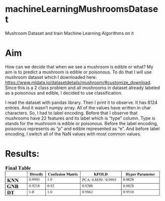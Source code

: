 # machineLearningMushroomsDataset
Mushroom Dataset and train Machine Learning Algorithms on it  

# Aim  
How can we decide that when we see a mushroom is edible or what? My
aim is to predict a mushroom is edible or poisonous. To do that I will use
mushroom dataset which I downloaded here: https://www.mldata.io/datasetdetails/mushroom/#customize_download. Since this is a 2 class problem and all
mushrooms in dataset already labeled as a poisonous and edible, I decided to use
classification.

I read the dataset with pandas library. Then I print it to observe. It has 8124
entries. And it wasn’t numpy array. All of the values have written in char
characters. So, I had to label encoding. Before that I observe that mushrooms have
22 features and its label which is “type” column. Type is stands for the mushroom 
is edible or poisonous. Before the label encoding, poisonous represents as “p” and
edible represented as “e”. And before label encoding, I switch all of the NaN
values with most common values.

# Results:  
![alt text](https://github.com/mamiaydin/machineLearningMushroomsDataset/blob/master/final_table.png?raw=true)

